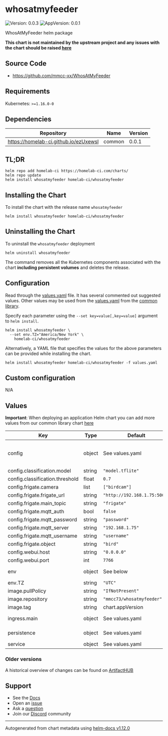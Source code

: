 # whosatmyfeeder

![Version: 0.0.3](https://img.shields.io/badge/Version-0.0.3-informational?style=flat-square) ![AppVersion: 0.0.1](https://img.shields.io/badge/AppVersion-0.0.1-informational?style=flat-square)

WhosAtMyFeeder helm package

**This chart is not maintained by the upstream project and any issues with the chart should be raised [here](https://github.com/homelab-ci/charts/issues/new/choose)**

## Source Code

* <https://github.com/mmcc-xx/WhosAtMyFeeder>

## Requirements

Kubernetes: `>=1.16.0-0`

## Dependencies

| Repository | Name | Version |
|------------|------|---------|
| https://homelab-ci.github.io/ezUxewsl | common | 0.0.1 |

## TL;DR

```console
helm repo add homelab-ci https://homelab-ci.com/charts/
helm repo update
helm install whosatmyfeeder homelab-ci/whosatmyfeeder
```

## Installing the Chart

To install the chart with the release name `whosatmyfeeder`

```console
helm install whosatmyfeeder homelab-ci/whosatmyfeeder
```

## Uninstalling the Chart

To uninstall the `whosatmyfeeder` deployment

```console
helm uninstall whosatmyfeeder
```

The command removes all the Kubernetes components associated with the chart **including persistent volumes** and deletes the release.

## Configuration

Read through the [values.yaml](./values.yaml) file. It has several commented out suggested values.
Other values may be used from the [values.yaml](https://github.com/homelab-ci/library-charts/tree/main/charts/stable/common/values.yaml) from the [common library](https://github.com/homelab-ci/library-charts/tree/main/charts/stable/common).

Specify each parameter using the `--set key=value[,key=value]` argument to `helm install`.

```console
helm install whosatmyfeeder \
  --set env.TZ="America/New York" \
    homelab-ci/whosatmyfeeder
```

Alternatively, a YAML file that specifies the values for the above parameters can be provided while installing the chart.

```console
helm install whosatmyfeeder homelab-ci/whosatmyfeeder -f values.yaml
```

## Custom configuration

N/A

## Values

**Important**: When deploying an application Helm chart you can add more values from our common library chart [here](https://github.com/homelab-ci/library-charts/tree/main/charts/stable/common)

| Key | Type | Default | Description |
|-----|------|---------|-------------|
| config | object | See values.yaml | Application Settings. See https://github.com/mmcc-xx/WhosAtMyFeeder/blob/master/config/config.yml for a description of every setting |
| config.classification.model | string | `"model.tflite"` | The classification model used |
| config.classification.threshold | float | `0.7` | The model threshold |
| config.frigate.camera | list | `["birdcam"]` | A list of Frigate cameras to monitor |
| config.frigate.frigate_url | string | `"http://192.168.1.75:5000"` | The URL Frigate is accessible at |
| config.frigate.main_topic | string | `"frigate"` | The MQTT topic Frigate is using |
| config.frigate.mqtt_auth | bool | `false` | Specify if MQTT auth is enabled |
| config.frigate.mqtt_password | string | `"password"` | The MQTT password if auth is enabled |
| config.frigate.mqtt_server | string | `"192.168.1.75"` | The URL of the MQTT server |
| config.frigate.mqtt_username | string | `"username"` | The MQTT username if auth is enabled |
| config.frigate.object | string | `"bird"` | The Frigate object to monitor |
| config.webui.host | string | `"0.0.0.0"` | The ip the webserver will listen on |
| config.webui.port | int | `7766` | The port the webserver will be exposed on |
| env | object | See below | environment variables. See more environment variables in the [whosatmyfeeder documentation](https://github.com/mmcc-xx/WhosAtMyFeeder). |
| env.TZ | string | `"UTC"` | Set the container timezone |
| image.pullPolicy | string | `"IfNotPresent"` | image pull policy |
| image.repository | string | `"mmcc73/whosatmyfeeder"` | image repository |
| image.tag | string | chart.appVersion | image tag |
| ingress.main | object | See values.yaml | Enable and configure ingress settings for the chart under this key. |
| persistence | object | See values.yaml | Configure persistence settings for the chart under this key. |
| service | object | See values.yaml | Configures service settings for the chart. |

### Older versions

A historical overview of changes can be found on [ArtifactHUB](https://artifacthub.io/packages/helm/homelabcihelmchartstest/whosatmyfeeder?modal=changelog)

## Support

- See the [Docs](https://docs.homelab-ci.com/our-helm-charts/getting-started/)
- Open an [issue](https://github.com/homelab-ci/charts/issues/new/choose)
- Ask a [question](https://github.com/homelab-ci/organization/discussions)
- Join our [Discord](https://discord.gg/sTMX7Vh) community

----------------------------------------------
Autogenerated from chart metadata using [helm-docs v1.12.0](https://github.com/norwoodj/helm-docs/releases/v1.12.0)
